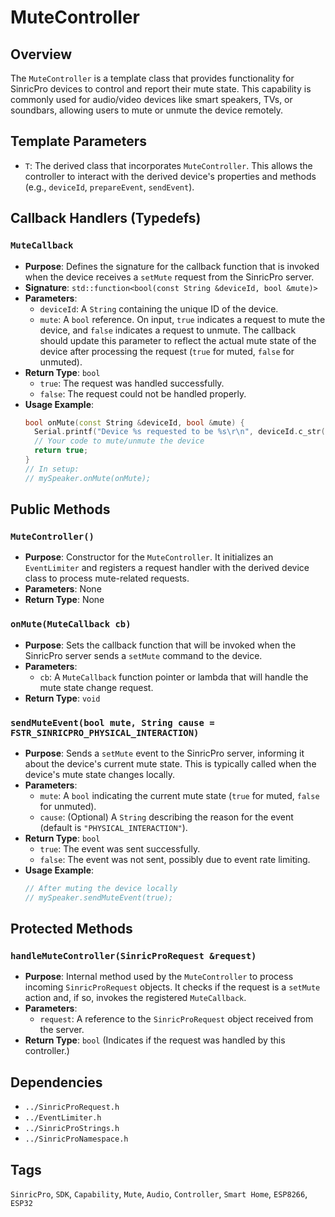 # MuteController

## Overview
The `MuteController` is a template class that provides functionality for SinricPro devices to control and report their mute state. This capability is commonly used for audio/video devices like smart speakers, TVs, or soundbars, allowing users to mute or unmute the device remotely.

## Template Parameters
*   `T`: The derived class that incorporates `MuteController`. This allows the controller to interact with the derived device's properties and methods (e.g., `deviceId`, `prepareEvent`, `sendEvent`).

## Callback Handlers (Typedefs)

### `MuteCallback`
*   **Purpose**: Defines the signature for the callback function that is invoked when the device receives a `setMute` request from the SinricPro server.
*   **Signature**: `std::function<bool(const String &deviceId, bool &mute)>`
*   **Parameters**:
    *   `deviceId`: A `String` containing the unique ID of the device.
    *   `mute`: A `bool` reference. On input, `true` indicates a request to mute the device, and `false` indicates a request to unmute. The callback should update this parameter to reflect the actual mute state of the device after processing the request (`true` for muted, `false` for unmuted).
*   **Return Type**: `bool`
    *   `true`: The request was handled successfully.
    *   `false`: The request could not be handled properly.
*   **Usage Example**:
    ```cpp
    bool onMute(const String &deviceId, bool &mute) {
      Serial.printf("Device %s requested to be %s\r\n", deviceId.c_str(), mute ? "muted" : "unmuted");
      // Your code to mute/unmute the device
      return true;
    }
    // In setup:
    // mySpeaker.onMute(onMute);
    ```

## Public Methods

### `MuteController()`
*   **Purpose**: Constructor for the `MuteController`. It initializes an `EventLimiter` and registers a request handler with the derived device class to process mute-related requests.
*   **Parameters**: None
*   **Return Type**: None

### `onMute(MuteCallback cb)`
*   **Purpose**: Sets the callback function that will be invoked when the SinricPro server sends a `setMute` command to the device.
*   **Parameters**:
    *   `cb`: A `MuteCallback` function pointer or lambda that will handle the mute state change request.
*   **Return Type**: `void`

### `sendMuteEvent(bool mute, String cause = FSTR_SINRICPRO_PHYSICAL_INTERACTION)`
*   **Purpose**: Sends a `setMute` event to the SinricPro server, informing it about the device's current mute state. This is typically called when the device's mute state changes locally.
*   **Parameters**:
    *   `mute`: A `bool` indicating the current mute state (`true` for muted, `false` for unmuted).
    *   `cause`: (Optional) A `String` describing the reason for the event (default is `"PHYSICAL_INTERACTION"`).
*   **Return Type**: `bool`
    *   `true`: The event was sent successfully.
    *   `false`: The event was not sent, possibly due to event rate limiting.
*   **Usage Example**:
    ```cpp
    // After muting the device locally
    // mySpeaker.sendMuteEvent(true);
    ```

## Protected Methods

### `handleMuteController(SinricProRequest &request)`
*   **Purpose**: Internal method used by the `MuteController` to process incoming `SinricProRequest` objects. It checks if the request is a `setMute` action and, if so, invokes the registered `MuteCallback`.
*   **Parameters**:
    *   `request`: A reference to the `SinricProRequest` object received from the server.
*   **Return Type**: `bool` (Indicates if the request was handled by this controller.)

## Dependencies
*   `../SinricProRequest.h`
*   `../EventLimiter.h`
*   `../SinricProStrings.h`
*   `../SinricProNamespace.h`

## Tags
`SinricPro`, `SDK`, `Capability`, `Mute`, `Audio`, `Controller`, `Smart Home`, `ESP8266`, `ESP32`
